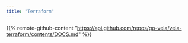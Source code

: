 ```yaml
---
title: "Terraform"
---
```


{{% remote-github-content "https://api.github.com/repos/go-vela/vela-terraform/contents/DOCS.md" %}}
